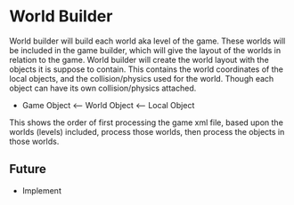 # World Builder

World builder will build each world aka level of the game. These worlds will be 
included in the game builder, which will give the layout of the worlds in 
relation to the game. World builder will create the world layout with the 
objects it is suppose to contain. This contains the world coordinates of the 
local objects, and the collision/physics used for the world. Though each object 
can have its own collision/physics attached.

* Game Object <-- World Object <-- Local Object

This shows the order of first processing the game xml file, based upon the 
worlds (levels) included, process those worlds, then process the objects in 
those worlds.

## Future
* Implement